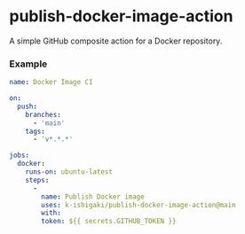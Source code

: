 # publish-docker-image-action
A simple GitHub composite action for a Docker repository.

### Example

```yaml
name: Docker Image CI

on:
  push:
    branches:
      - 'main'
    tags:
      - 'v*.*.*'

jobs:
  docker:
    runs-on: ubuntu-latest
    steps:
      -
        name: Publish Docker image
        uses: k-ishigaki/publish-docker-image-action@main
        with:
        token: ${{ secrets.GITHUB_TOKEN }}
```
